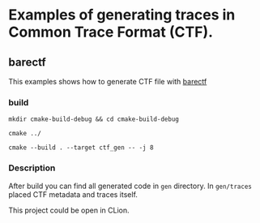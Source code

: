 # Examples of generating traces in Common Trace Format (CTF).

## barectf
This examples shows how to generate CTF file with [barectf](https://barectf.org)

### build
`mkdir cmake-build-debug && cd cmake-build-debug`

`cmake ../`

`cmake --build . --target ctf_gen -- -j 8`

### Description
After build you can find all generated code in `gen` directory. 
In `gen/traces` placed CTF metadata and traces itself.

This project could be open in CLion.
